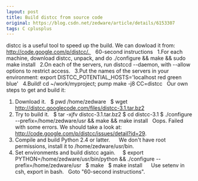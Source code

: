 ```yaml
---
layout: post
title: Build distcc from source code
original: https://blog.csdn.net/zedware/article/details/6153307
tags: C cplusplus
---
```


distcc is a useful tool to speed up the build. We can dowload it from:
http://code.google.com/p/distcc/. 
 
60-second instructions
 
1.For each machine, download distcc, unpack, and do
./configure && make && sudo make install
 
2.On each of the servers, run distccd --daemon, with --allow options to restrict access.
 
3.Put the names of the servers in your environment:
export DISTCC_POTENTIAL_HOSTS='localhost red green blue'
 
4.Build!
cd ~/work/myproject; pump make -j8 CC=distcc
 
Our own steps to get and build it:
 
1. Download it.
 
$ pwd
/home/zedware
 
$ wget http://distcc.googlecode.com/files/distcc-3.1.tar.bz2
 
2. Try to build it.
 
$ tar -xjfv distcc-3.1.tar.bz2
$ cd distcc-3.1
$ ./configure --prefix=/home/zedware/usr && make && make install
 
Oops. Failed with some errors. We should take a look at:
http://code.google.com/p/distcc/issues/detail?id=29.
 
3. Compile and build Python 2.4 or latter.
 
   We don't have root permissions, install it to /home/zedware/usr/bin.
 
4. Set environments and build distcc again.
 
  $ export PYTHON=/home/zedware/usr/bin/python && ./configure --prefix=/home/zedware/usr
  $ make
  $ make install
 
   Use setenv in csh, export in bash.
 
Goto "60-second instructions".
